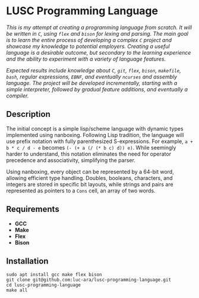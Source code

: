# LUSC Programming Language
_This is my attempt at creating a programming language from scratch. It will be written in `C`, using `flex` and `bison` for lexing and parsing. The main goal is to learn the entire process of developing a complex `C` project and showcase my knowledge to potential employers. Creating a useful language is a desirable outcome, but secondary to the learning experience and the ability to experiment with a variety of language features._

_Expected results include knowledge about `C`, `git`, `flex`, `bison`, `makefile`, `bash`, regular expressions, `EBNF`, and eventually `ncurses` and assembly language. The project will be developed incrementally, starting with a simple interpreter, followed by gradual feature additions, and eventually a compiler._

## Description
The initial concept is a simple lisp/scheme language with dynamic types implemented using nanboxing. Following Lisp tradition, the language will use prefix notation with fully parenthesized S-expressions. For example, `a + b * c / d - e` becomes `(- (+ a (/ (* b c) d)) e)`. While seemingly harder to understand, this notation eliminates the need for operator precedence and associativity, simplifying the parser.

Using nanboxing, every object can be represented by a 64-bit word, allowing efficient type handling. Doubles, booleans, characters, and integers are stored in specific bit layouts, while strings and pairs are represented as pointers to a `Cons` cell, an array of two words.

## Requirements
- **GCC**
- **Make**
- **Flex**
- **Bison**

## Installation
```
sudo apt install gcc make flex bison
git clone git@github.com:luc-ara/lusc-programming-language.git
cd lusc-programming-language
make all
```

